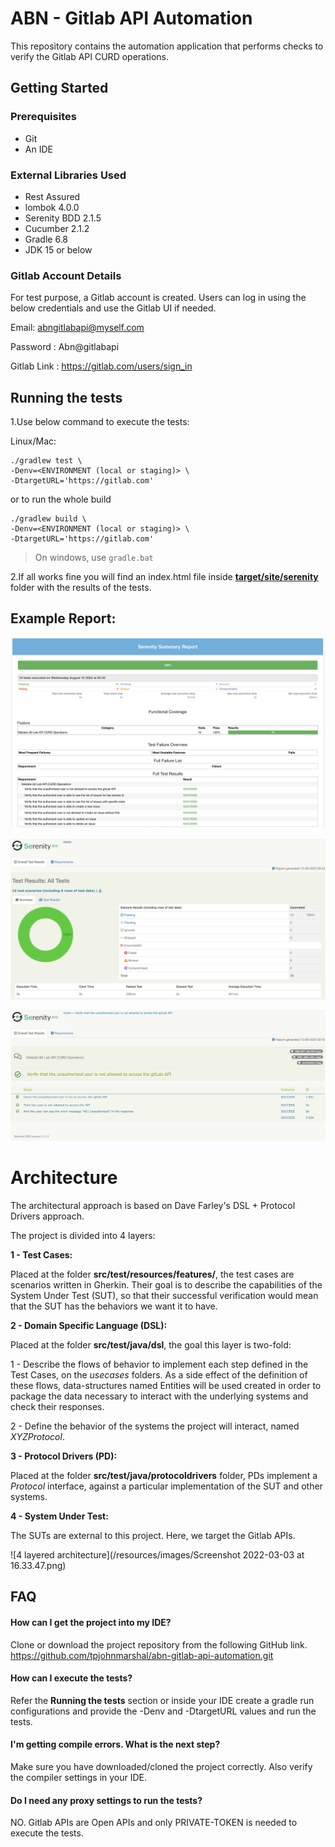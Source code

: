 # ABN - Gitlab API Automation

This repository contains the automation application that performs checks to verify the Gitlab API CURD operations.
## Getting Started

### Prerequisites

- Git
- An IDE

### External Libraries Used

- Rest Assured
- lombok 4.0.0
- Serenity BDD 2.1.5
- Cucumber 2.1.2
- Gradle 6.8
- JDK 15 or below

### Gitlab Account Details

For test purpose, a Gitlab account is created. Users can log in using the below credentials and use the Gitlab UI if needed.

Email: abngitlabapi@myself.com

Password : Abn@gitlabapi

Gitlab Link : https://gitlab.com/users/sign_in

## Running the tests

1.Use below command to execute the tests:

Linux/Mac:
```
./gradlew test \
-Denv=<ENVIRONMENT (local or staging)> \
-DtargetURL='https://gitlab.com'
```

or to run the whole build
```
./gradlew build \
-Denv=<ENVIRONMENT (local or staging)> \
-DtargetURL='https://gitlab.com'
```
> On windows, use `gradle.bat`

2.If all works fine you will find an index.html file inside [**target/site/serenity**](/target/site/serenity) folder with the results of the
tests.

## Example Report:

![Serenity BDD - Test Report HTML Home](/resources/images/SerenitySummary.png)

![Serenity BDD - Test Report HTML Home](/resources/images/AllTestResults.png)

![Serenity BDD - Test Report HTML Home](/resources/images/TestLevelReport.png)

# Architecture

The architectural approach is based on Dave Farley's DSL + Protocol Drivers approach.

The project is divided into 4 layers:

**1 - Test Cases:**

Placed at the folder **src/test/resources/features/**, the test cases are scenarios written in Gherkin.
Their goal is to describe the capabilities of the System Under Test (SUT), so that their successful
verification would mean that the SUT has the behaviors we want it to have.


**2 - Domain Specific Language (DSL):**

Placed at the folder **src/test/java/dsl**, the goal this layer is two-fold:

1 - Describe the flows of behavior to implement each step defined in the Test Cases, on the _usecases_ folders.
As a side effect of the definition of these flows, data-structures named Entities will be used created in order to
package the data necessary to interact with the underlying systems and check their responses.

2 - Define the behavior of the systems the project will interact, named _XYZProtocol_.


**3 - Protocol Drivers (PD):**

Placed at the folder **src/test/java/protocoldrivers** folder, PDs implement a _Protocol_ interface, against
a particular implementation of the SUT and other systems.


**4 - System Under Test:**

The SUTs are external to this project. Here, we target the Gitlab APIs.

![4 layered architecture](/resources/images/Screenshot 2022-03-03 at 16.33.47.png)

## FAQ

#### How can I get the project into my IDE?
Clone or download the project repository from the following GitHub link. https://github.com/tpjohnmarshal/abn-gitlab-api-automation.git

#### How can I execute the tests?
Refer the **Running the tests** section or inside your IDE create a gradle run configurations and provide the -Denv and -DtargetURL values and run the tests.

#### I'm getting compile errors. What is the next step?
Make sure you have downloaded/cloned the project correctly. Also verify the compiler settings in your IDE.

#### Do I need any proxy settings to run the tests?
NO. Gitlab APIs are Open APIs and only PRIVATE-TOKEN is needed to execute the tests.
